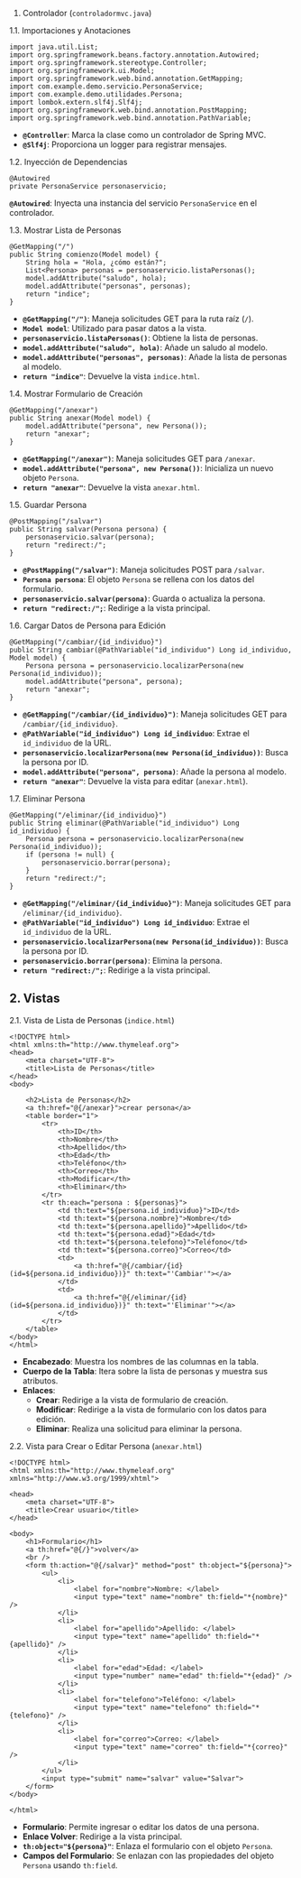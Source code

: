 
1. Controlador (`controladormvc.java`)

1.1. Importaciones y Anotaciones
```
import java.util.List;
import org.springframework.beans.factory.annotation.Autowired;
import org.springframework.stereotype.Controller;
import org.springframework.ui.Model;
import org.springframework.web.bind.annotation.GetMapping;
import com.example.demo.servicio.PersonaService;
import com.example.demo.utilidades.Persona;
import lombok.extern.slf4j.Slf4j;
import org.springframework.web.bind.annotation.PostMapping;
import org.springframework.web.bind.annotation.PathVariable;

```
- **`@Controller`**: Marca la clase como un controlador de Spring MVC.
- **`@Slf4j`**: Proporciona un logger para registrar mensajes.

1.2. Inyección de Dependencias
```
@Autowired
private PersonaService personaservicio;

```
**`@Autowired`**: Inyecta una instancia del servicio `PersonaService` en el controlador.


1.3. Mostrar Lista de Personas

```
@GetMapping("/")
public String comienzo(Model model) {
    String hola = "Hola, ¿cómo están?";
    List<Persona> personas = personaservicio.listaPersonas();
    model.addAttribute("saludo", hola);
    model.addAttribute("personas", personas);
    return "indice";
}

```

- **`@GetMapping("/")`**: Maneja solicitudes GET para la ruta raíz (`/`).
- **`Model model`**: Utilizado para pasar datos a la vista.
- **`personaservicio.listaPersonas()`**: Obtiene la lista de personas.
- **`model.addAttribute("saludo", hola)`**: Añade un saludo al modelo.
- **`model.addAttribute("personas", personas)`**: Añade la lista de personas al modelo.
- **`return "indice"`**: Devuelve la vista `indice.html`.

1.4. Mostrar Formulario de Creación

```
@GetMapping("/anexar")
public String anexar(Model model) {
    model.addAttribute("persona", new Persona());
    return "anexar";
}

```

- **`@GetMapping("/anexar")`**: Maneja solicitudes GET para `/anexar`.
- **`model.addAttribute("persona", new Persona())`**: Inicializa un nuevo objeto `Persona`.
- **`return "anexar"`**: Devuelve la vista `anexar.html`.

1.5. Guardar Persona

```
@PostMapping("/salvar")
public String salvar(Persona persona) {
    personaservicio.salvar(persona);
    return "redirect:/";
}

```

- **`@PostMapping("/salvar")`**: Maneja solicitudes POST para `/salvar`.
- **`Persona persona`**: El objeto `Persona` se rellena con los datos del formulario.
- **`personaservicio.salvar(persona)`**: Guarda o actualiza la persona.
- **`return "redirect:/";`**: Redirige a la vista principal.

1.6. Cargar Datos de Persona para Edición

```
@GetMapping("/cambiar/{id_individuo}")
public String cambiar(@PathVariable("id_individuo") Long id_individuo, Model model) {
    Persona persona = personaservicio.localizarPersona(new Persona(id_individuo));
    model.addAttribute("persona", persona);
    return "anexar";
}

```

- **`@GetMapping("/cambiar/{id_individuo}")`**: Maneja solicitudes GET para `/cambiar/{id_individuo}`.
- **`@PathVariable("id_individuo") Long id_individuo`**: Extrae el `id_individuo` de la URL.
- **`personaservicio.localizarPersona(new Persona(id_individuo))`**: Busca la persona por ID.
- **`model.addAttribute("persona", persona)`**: Añade la persona al modelo.
- **`return "anexar"`**: Devuelve la vista para editar (`anexar.html`).

1.7. Eliminar Persona

```
@GetMapping("/eliminar/{id_individuo}")
public String eliminar(@PathVariable("id_individuo") Long id_individuo) {
    Persona persona = personaservicio.localizarPersona(new Persona(id_individuo));
    if (persona != null) {
        personaservicio.borrar(persona);
    }
    return "redirect:/";
}

```

- **`@GetMapping("/eliminar/{id_individuo}")`**: Maneja solicitudes GET para `/eliminar/{id_individuo}`.
- **`@PathVariable("id_individuo") Long id_individuo`**: Extrae el `id_individuo` de la URL.
- **`personaservicio.localizarPersona(new Persona(id_individuo))`**: Busca la persona por ID.
- **`personaservicio.borrar(persona)`**: Elimina la persona.
- **`return "redirect:/";`**: Redirige a la vista principal.


## **2. Vistas**

2.1. Vista de Lista de Personas (`indice.html`)

```
<!DOCTYPE html>
<html xmlns:th="http://www.thymeleaf.org">
<head>
    <meta charset="UTF-8">
    <title>Lista de Personas</title>
</head>
<body>

    <h2>Lista de Personas</h2>
    <a th:href="@{/anexar}">crear persona</a>
    <table border="1">
        <tr>
            <th>ID</th>
            <th>Nombre</th>
            <th>Apellido</th>
            <th>Edad</th>
            <th>Teléfono</th>
            <th>Correo</th>
            <th>Modificar</th>
            <th>Eliminar</th>
        </tr>
        <tr th:each="persona : ${personas}">
            <td th:text="${persona.id_individuo}">ID</td>
            <td th:text="${persona.nombre}">Nombre</td>
            <td th:text="${persona.apellido}">Apellido</td>
            <td th:text="${persona.edad}">Edad</td>
            <td th:text="${persona.telefono}">Teléfono</td>
            <td th:text="${persona.correo}">Correo</td>
            <td>
                <a th:href="@{/cambiar/{id}(id=${persona.id_individuo})}" th:text="'Cambiar'"></a>
            </td>
            <td>
                <a th:href="@{/eliminar/{id}(id=${persona.id_individuo})}" th:text="'Eliminar'"></a>
            </td>
        </tr>
    </table>
</body>
</html>

```

- **Encabezado**: Muestra los nombres de las columnas en la tabla.
- **Cuerpo de la Tabla**: Itera sobre la lista de personas y muestra sus atributos.
- **Enlaces**:
    - **Crear**: Redirige a la vista de formulario de creación.
    - **Modificar**: Redirige a la vista de formulario con los datos para edición.
    - **Eliminar**: Realiza una solicitud para eliminar la persona.

2.2. Vista para Crear o Editar Persona (`anexar.html`)

```
<!DOCTYPE html>
<html xmlns:th="http://www.thymeleaf.org" xmlns="http://www.w3.org/1999/xhtml">

<head>
    <meta charset="UTF-8">
    <title>Crear usuario</title>
</head>

<body>
    <h1>Formulario</h1>
    <a th:href="@{/}">volver</a>
    <br />
    <form th:action="@{/salvar}" method="post" th:object="${persona}">
        <ul>
            <li>
                <label for="nombre">Nombre: </label>
                <input type="text" name="nombre" th:field="*{nombre}" />
            </li>
            <li>
                <label for="apellido">Apellido: </label>
                <input type="text" name="apellido" th:field="*{apellido}" />
            </li>
            <li>
                <label for="edad">Edad: </label>
                <input type="number" name="edad" th:field="*{edad}" />
            </li>
            <li>
                <label for="telefono">Teléfono: </label>
                <input type="text" name="telefono" th:field="*{telefono}" />
            </li>
            <li>
                <label for="correo">Correo: </label>
                <input type="text" name="correo" th:field="*{correo}" />
            </li>
        </ul>
        <input type="submit" name="salvar" value="Salvar">
    </form>
</body>

</html>

```

- **Formulario**: Permite ingresar o editar los datos de una persona.
- **Enlace Volver**: Redirige a la vista principal.
- **`th:object="${persona}"`**: Enlaza el formulario con el objeto `Persona`.
- **Campos del Formulario**: Se enlazan con las propiedades del objeto `Persona` usando `th:field`.


# 
